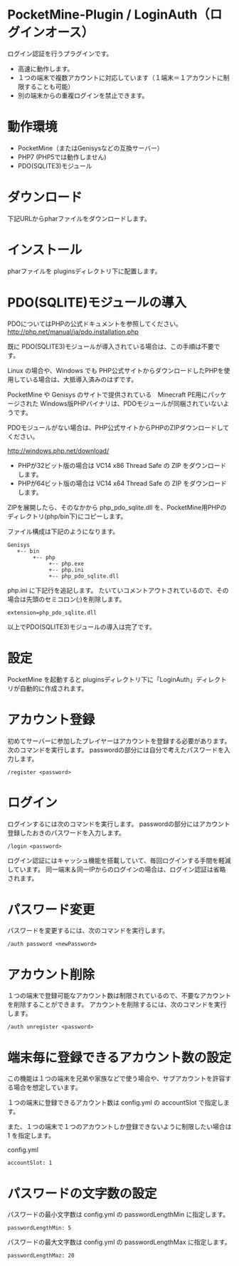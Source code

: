 # PocketMine-Plugin / LoginAuth（ログインオース）

ログイン認証を行うプラグインです。

* 高速に動作します。
* １つの端末で複数アカウントに対応しています（１端末＝１アカウントに制限することも可能）
* 別の端末からの重複ログインを禁止できます。

# 動作環境

* PocketMine（またはGenisysなどの互換サーバー）
* PHP7 (PHP5では動作しません)
* PDO(SQLITE3)モジュール

# ダウンロード

下記URLからpharファイルをダウンロードします。

# インストール

pharファイルを pluginsディレクトリ下に配置します。

# PDO(SQLITE)モジュールの導入

PDOについてはPHPの公式ドキュメントを参照してください。
http://php.net/manual/ja/pdo.installation.php

既に PDO(SQLITE3)モジュールが導入されている場合は、この手順は不要です。

Linux の場合や、Windows でも PHP公式サイトからダウンロードしたPHPを使用している場合は、大抵導入済みのはずです。

PocketMine や Genisys のサイトで提供されている　Minecraft PE用にパッケージされた Windows版PHPバイナリは、PDOモジュールが同梱されていないようです。

PDOモジュールがない場合は、PHP公式サイトからPHPのZIPダウンロードしてください。

http://windows.php.net/download/


* PHPが32ビット版の場合は VC14 x86 Thread Safe の ZIP をダウンロードします。
* PHPが64ビット版の場合は VC14 x64 Thread Safe の ZIP をダウンロードします。

ZIPを展開したら、そのなかから php_pdo_sqlite.dll を、PocketMine用PHPのディレクトリ(php/bin下)にコピーします。

ファイル構成は下記のようになります。
```
Genisys
   +-- bin
        +-- php
             +-- php.exe
             +-- php.ini
             +-- php_pdo_sqlite.dll

```

php.ini に下記行を追記します。
たいていコメントアウトされているので、その場合は先頭のセミコロン(;)を削除します。

```
extension=php_pdo_sqlite.dll
```

以上でPDO(SQLITE3)モジュールの導入は完了です。


# 設定

PocketMine を起動すると pluginsディレクトリ下に「LoginAuth」ディレクトリが自動的に作成されます。


# アカウント登録

初めてサーバーに参加したプレイヤーはアカウントを登録する必要があります。
次のコマンドを実行します。
passwordの部分には自分で考えたパスワードを入力します。

```
/register <password>
```

# ログイン

ログインするには次のコマンドを実行します。
passwordの部分にはアカウント登録したおきのパスワードを入力します。

```
/login <password>
```


ログイン認証にはキャッシュ機能を搭載していて、毎回ログインする手間を軽減しています。
同一端末＆同一IPからのログインの場合は、ログイン認証は省略されます。


# パスワード変更

パスワードを変更するには、次のコマンドを実行します。

```
/auth password <newPassword>
```

# アカウント削除

１つの端末で登録可能なアカウント数は制限されているので、不要なアカウントを削除することができます。
アカウントを削除するには、次のコマンドを実行します。

```
/auth unregister <password>
```


# 端末毎に登録できるアカウント数の設定

この機能は１つの端末を兄弟や家族などで使う場合や、サブアカウントを許容する場合を想定しています。

１つの端末に登録できるアカウント数は config.yml の accountSlot で指定します。

また、１つの端末で１つのアカウントしか登録できないように制限したい場合は 1 を指定します。

config.yml
```
accountSlot: 1

```

# パスワードの文字数の設定

パスワードの最小文字数は config.yml の passwordLengthMin に指定します。

```
passwordLengthMin: 5
```

パスワードの最大文字数は config.yml の passwordLengthMax に指定します。

```
passwordLengthMaz: 20
```